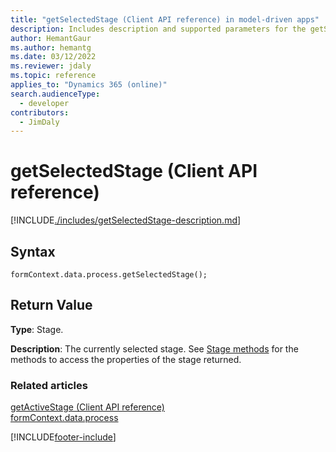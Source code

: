 ```yaml
---
title: "getSelectedStage (Client API reference) in model-driven apps"
description: Includes description and supported parameters for the getSelectedStage method.
author: HemantGaur
ms.author: hemantg
ms.date: 03/12/2022
ms.reviewer: jdaly
ms.topic: reference
applies_to: "Dynamics 365 (online)"
search.audienceType: 
  - developer
contributors:
  - JimDaly
---
```

# getSelectedStage (Client API reference)



[!INCLUDE[./includes/getSelectedStage-description.md](./includes/getSelectedStage-description.md)]

## Syntax

`formContext.data.process.getSelectedStage();`

## Return Value

**Type**: Stage. 

**Description**: The currently selected stage. See [Stage methods](../formContext-data-process.md#stage-methods) for the methods to access the properties of the stage returned.

### Related articles

[getActiveStage (Client API reference)](activestage/getActiveStage.md)   
[formContext.data.process](../formContext-data-process.md)
 




[!INCLUDE[footer-include](../../../../../includes/footer-banner.md)]
